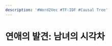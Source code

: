 ```yaml
---
description: '#Word2Vec #TF-IDF #Causal Tree'
---
```


# 연애의 발견: 남녀의 시각차

<figure><img src="../../../.gitbook/assets/1 (1) (1).jpg" alt=""><figcaption></figcaption></figure>

<figure><img src="../../../.gitbook/assets/2 (1) (1).jpg" alt=""><figcaption></figcaption></figure>

<figure><img src="../../../.gitbook/assets/3 (1) (1).jpg" alt=""><figcaption></figcaption></figure>

<figure><img src="../../../.gitbook/assets/4 (1) (1).jpg" alt=""><figcaption></figcaption></figure>

<figure><img src="../../../.gitbook/assets/5 (1) (1).jpg" alt=""><figcaption></figcaption></figure>

<figure><img src="../../../.gitbook/assets/6 (1) (1).jpg" alt=""><figcaption></figcaption></figure>

<figure><img src="../../../.gitbook/assets/7 (1) (1).jpg" alt=""><figcaption></figcaption></figure>

<figure><img src="../../../.gitbook/assets/8 (1) (1).jpg" alt=""><figcaption></figcaption></figure>

<figure><img src="../../../.gitbook/assets/9 (1) (1).jpg" alt=""><figcaption></figcaption></figure>

<figure><img src="../../../.gitbook/assets/10 (1) (1).jpg" alt=""><figcaption></figcaption></figure>

<figure><img src="../../../.gitbook/assets/11 (1) (1).jpg" alt=""><figcaption></figcaption></figure>

<figure><img src="../../../.gitbook/assets/12 (1) (1).jpg" alt=""><figcaption></figcaption></figure>

<figure><img src="../../../.gitbook/assets/13 (1) (1).jpg" alt=""><figcaption></figcaption></figure>

<figure><img src="../../../.gitbook/assets/14 (1) (1).jpg" alt=""><figcaption></figcaption></figure>

<figure><img src="../../../.gitbook/assets/15 (1) (1).jpg" alt=""><figcaption></figcaption></figure>

<figure><img src="../../../.gitbook/assets/16 (1) (1).jpg" alt=""><figcaption></figcaption></figure>

<figure><img src="../../../.gitbook/assets/17 (1) (1).jpg" alt=""><figcaption></figcaption></figure>

<figure><img src="../../../.gitbook/assets/18 (1) (1).jpg" alt=""><figcaption></figcaption></figure>

<figure><img src="../../../.gitbook/assets/19 (1) (1).jpg" alt=""><figcaption></figcaption></figure>

<figure><img src="../../../.gitbook/assets/20 (1).jpg" alt=""><figcaption></figcaption></figure>

<figure><img src="../../../.gitbook/assets/21 (1).jpg" alt=""><figcaption></figcaption></figure>

<figure><img src="../../../.gitbook/assets/22 (1).jpg" alt=""><figcaption></figcaption></figure>

<figure><img src="../../../.gitbook/assets/23 (1).jpg" alt=""><figcaption></figcaption></figure>

<figure><img src="../../../.gitbook/assets/24 (1).jpg" alt=""><figcaption></figcaption></figure>

<figure><img src="../../../.gitbook/assets/25 (1).jpg" alt=""><figcaption></figcaption></figure>

<figure><img src="../../../.gitbook/assets/26 (1).jpg" alt=""><figcaption></figcaption></figure>

<figure><img src="../../../.gitbook/assets/27 (1).jpg" alt=""><figcaption></figcaption></figure>

<figure><img src="../../../.gitbook/assets/28 (1).jpg" alt=""><figcaption></figcaption></figure>

<figure><img src="../../../.gitbook/assets/29 (1).jpg" alt=""><figcaption></figcaption></figure>

<figure><img src="../../../.gitbook/assets/30 (1).jpg" alt=""><figcaption></figcaption></figure>

<figure><img src="../../../.gitbook/assets/31 (1).jpg" alt=""><figcaption></figcaption></figure>

<figure><img src="../../../.gitbook/assets/32 (1).jpg" alt=""><figcaption></figcaption></figure>

<figure><img src="../../../.gitbook/assets/33 (1).jpg" alt=""><figcaption></figcaption></figure>

<figure><img src="../../../.gitbook/assets/34 (1).jpg" alt=""><figcaption></figcaption></figure>

<figure><img src="../../../.gitbook/assets/35 (1).jpg" alt=""><figcaption></figcaption></figure>

<figure><img src="../../../.gitbook/assets/36 (1).jpg" alt=""><figcaption></figcaption></figure>

<figure><img src="../../../.gitbook/assets/37 (1).jpg" alt=""><figcaption></figcaption></figure>

<figure><img src="../../../.gitbook/assets/38 (1).jpg" alt=""><figcaption></figcaption></figure>

<figure><img src="../../../.gitbook/assets/39 (1).jpg" alt=""><figcaption></figcaption></figure>

<figure><img src="../../../.gitbook/assets/40 (1).jpg" alt=""><figcaption></figcaption></figure>

<figure><img src="../../../.gitbook/assets/41 (1).jpg" alt=""><figcaption></figcaption></figure>

<figure><img src="../../../.gitbook/assets/42 (1).jpg" alt=""><figcaption></figcaption></figure>

<figure><img src="../../../.gitbook/assets/43 (1).jpg" alt=""><figcaption></figcaption></figure>

<figure><img src="../../../.gitbook/assets/44 (1).jpg" alt=""><figcaption></figcaption></figure>

<figure><img src="../../../.gitbook/assets/45 (1).jpg" alt=""><figcaption></figcaption></figure>

